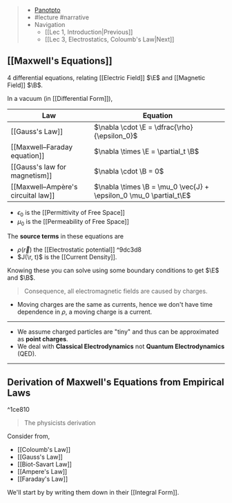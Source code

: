 > - [Panotpto](https://uniofbath.cloud.panopto.eu/Panopto/Pages/Viewer.aspx?id=64b72a9d-b5c5-401a-8e7c-acb501016cb6)
> - #lecture #narrative
> - Navigation
> 	- [[Lec 1, Introduction|Previous]]
>  	- [[Lec 3, Electrostatics, Coloumb's Law|Next]]


## [[Maxwell's Equations]]

4 differential equations, relating [[Electric Field]] $\E$ and [[Magnetic Field]] $\B$.

In a vacuum (in [[Differential Form]]),

| Law                           | Equation                                                           |
| ----------------------------- | ------------------------------------------------------------------ |
| [[Gauss's Law]]               | $\nabla \cdot \E = \dfrac{\rho}{\epsilon_0}$                       |
| [[Maxwell–Faraday equation]]  | $\nabla \times \E = \partial_t \B$                                 |
| [[Gauss's law for magnetism]] | $\nabla \cdot \B = 0$                                              |
| [[Maxwell–Ampère's circuital law]]    | $\nabla \times \B = \mu_0 \vec{J} + \epsilon_0 \mu_0 \partial_t\E$ |

- $\epsilon_0$ is the [[Permittivity of Free Space]]
- $\mu_0$ is the [[Permeability of Free Space]]

The **source terms** in these equations are
- $\rho(\vec{r})$ the [[Electrostatic potential]] ^9dc3d8
- $J(\r, t)$ is the [[Current Density]].

Knowing these you can solve using some boundary conditions to get $\E$ and $\B$.

> Consequence, all electromagnetic fields are caused by charges.

- Moving charges are the same as currents, hence we don't have time dependence in $\rho$, a moving charge is a current.

---

- We assume charged particles are "tiny" and thus can be approximated as **point charges**.
- We deal with **Classical Electrodynamics** not **Quantum Electrodynamics** (QED).

---

## Derivation of Maxwell's Equations from Empirical Laws

^1ce810

> The physicists derivation

Consider from,

- [[Coloumb's Law]]
- [[Gauss's Law]]
- [[Biot-Savart Law]]
- [[Ampere's Law]]
- [[Faraday's Law]]

We'll start by by writing them down in their [[Integral Form]].
